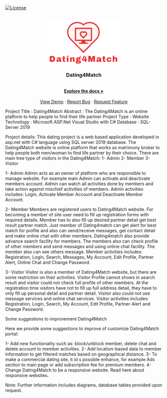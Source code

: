[![License](https://img.shields.io/badge/License-Apache_2.0-blue.svg)](https://opensource.org/licenses/Apache-2.0)

<br />
<div align="center">
  <a href="https://github.com/kasraheidarinezhad/Dating4Match/blob/master/img/Dating4Match.png">
    <img src="img/Dating4Match.png" alt="Logo" width="230" height="140">
  </a>

  <h3 align="center">Dating4Match</h3>

  <p align="center">
    <br />
    <a href="https://github.com/kasraheidarinezhad/Dating4Match"><strong>Explore the docs »</strong></a>
    <br />
    <br />
    <a href="https://github.com/kasraheidarinezhad/Dating4Match">View Demo</a>
    ·
    <a href="https://github.com/kasraheidarinezhad/Dating4Match/issues">Report Bug</a>
    ·
    <a href="https://github.com/kasraheidarinezhad/Dating4Match/issues">Request Feature</a>
  </p>
</div>


Project Title :	Dating4Match
Abstract :      	The Dating4Match is an online platform to help people to find their life partner
Project Type :	Website
Technology :	Microsoft ASP.Net Visual Studio with C# 
Database :      	SQL-Server 2019

Project details:
This dating project is a web based application developed in asp.net with C# language using SQL server 2019 database. The Dating4Match website is online platform that works as matrimony broker to help people both men/woman to find life partner by their choice. 
There are main tree type of visitors in the Dating4Match:
1-	Admin
2-	Member
3-	Visitor

1- Admin
Admin acts as an owner of platform who are responsible to manage website. For example main Admin can activate and deactivate members account. Admin can watch all activities done by members and take action against mischief activities of members. Admin activities includes: Login, Activate Member Account and Deactivate Member Account.

2- Member
Members are registered users to Dating4Match website. For becoming a member of site user need to fill up registration forms with required details. Member has to also fill up desired partner detail get best result partner match. Just member of Dating4match can get alert for best match for profile and also can send/receive messages, get contact detail and make online chat with other members. Dating4match also provide advance search facility for members. The members also can check profile of other members and send messages and using online chat facility. The member also can see others message. Member activities includes: Registration, Login, Search, Messages, My Account, Edit Profile, Partner Alert, Online Chat and Change Password.

3- Visitor 
Visitor is also a member of Dating4Match website, but there are some restriction on their activities. Visitor Profile cannot shows in search result and visitor could not check full profile of other members. At the registration time visitors have not to fill up full address detail, they have to only fill up personal detail and partner detail. Visitor also could not use message services and online chat services. Visitor activities includes: Registration, Login, Search, My Account, Edit Profile, Partner Alert and Change Password.

Some suggestions to improvement Dating4Match

Here we provide some suggestions to improve of customize Dating4Match portal:

1-	Add new functionality such as: block/unblock member, delete chat and delete account to member activities.
2-	Add location-based data to member information to get filtered matches based on geographical distance.
3-	To make a commercial dating site, it id s possible enhance, for example Ads section to main page or add subscription fee for premium members.
4-	Change Dating4Match to be a responsive website. Read here about responsive websites.

Note:
Further information includes diagrams, database tables provided upon request.
